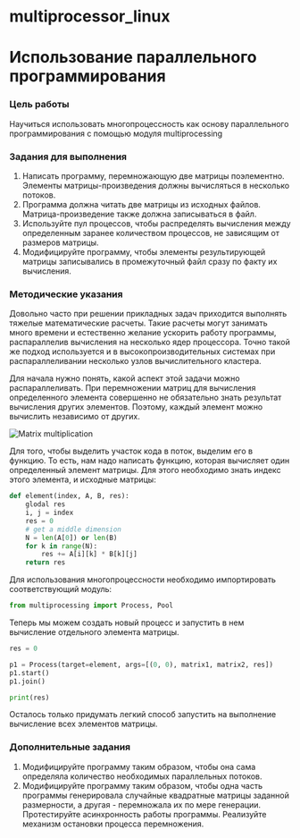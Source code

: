 # multiprocessor_linux

# Использование параллельного программирования

### Цель работы

Научиться использовать многопроцессность как основу параллельного программирования с помощью модуля multiprocessing

### Задания для выполнения

1. Написать программу, перемножающую две матрицы поэлементно. Элементы матрицы-произведения должны вычисляться в несколько потоков.
1. Программа должна читать две матрицы из исходных файлов. Матрица-произведение также должна записываться в файл.
1. Используйте пул процессов, чтобы распределять вычисления между определенным заранее количеством процессов, не зависящим от размеров матрицы.
1. Модифицируйте программу, чтобы элементы результирующей матрицы записывались в промежуточный файл сразу по факту их вычисления.

### Методические указания

Довольно часто при решении прикладных задач приходится выполнять тяжелые математические расчеты. Такие расчеты могут занимать много времени и естественно желание ускорить работу программы, распараллелив вычисления на несколько ядер процессора. Точно такой же подход используется и в высокопроизводительных системах при распараллеливании несколько узлов вычислительного кластера.

Для начала нужно понять, какой аспект этой задачи можно распараллеливать. При перемножении матриц для вычисления определенного элемента совершенно не обязательно знать результат вычисления других элементов. Поэтому, каждый элемент можно вычислить независимо от других. 

![Matrix multiplication](https://www.mathsisfun.com/algebra/images/matrix-multiply-a.svg)

Для того, чтобы выделить участок кода в поток, выделим его в функцию. То есть, нам надо написать функцию, которая вычисляет один определенный элемент матрицы. Для этого необходимо знать индекс этого элемента, и исходные матрицы:

```python
def element(index, A, B, res):
    glodal res
    i, j = index
    res = 0
    # get a middle dimension
    N = len(A[0]) or len(B)
    for k in range(N):
        res += A[i][k] * B[k][j]
    return res
```

Для использования многопроцессности необходимо импортировать соответствующий модуль:

```python
from multiprocessing import Process, Pool
```
Теперь мы можем создать новый процесс и запустить в нем вычисление отдельного элемента матрицы.

```python
res = 0

p1 = Process(target=element, args=[(0, 0), matrix1, matrix2, res])
p1.start()
p1.join()

print(res)
```

Осталось только придумать легкий способ запустить на выполнение вычисление всех элементов матрицы.

### Дополнительные задания

1. Модифицируйте программу таким образом, чтобы она сама определяла количество необходимых параллельных потоков.
1. Модифицируйте программу таким образом, чтобы одна часть программы генерировала случайные квадратные матрицы заданной размерности, а другая - перемножала их по мере генерации. Протестируйте асинхронность работы программы. Реализуйте механизм остановки процесса перемножения.
